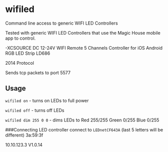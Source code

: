# wifiled
Command line access to generic WIFI LED Controllers

Tested with generic WIFI LED Controllers that use the Magic House mobile app to control.

-XCSOURCE DC 12-24V WIFI Remote 5 Channels Controller for iOS Android RGB LED Strip LD686

2014 Protocol

Sends tcp packets to port 5577

## Usage

`wifiled on` - turns on LEDs to full power

`wifiled off` - turns off LEDs

`wifiled dim 255 0 0` - dims LEDs to Red 255/255 Green 0/255 Blue 0/255


###Connecting LED controller
connect to `LEDnetCF643A` (last 5 letters will be different)
3a:59:3f

10.10.123.3
V1.0.14